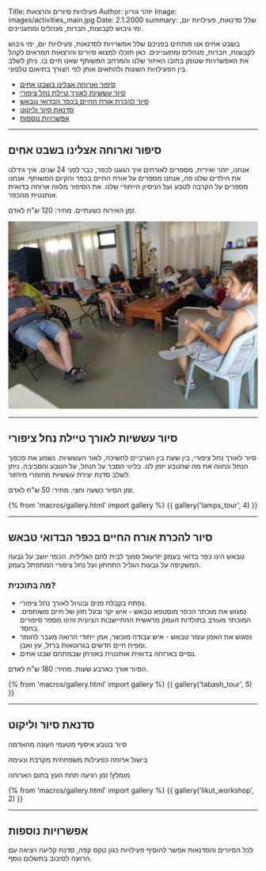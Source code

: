 Title: פעילויות סיורים והרצאות
Author: יזהר גוריון
Image: images/activities_main.jpg
Date: 2.1.2000
summary: שלל סדנאות, פעילויות יום, ימי גיבוש לקבוצות, חברות, מנהלים ומתעניינים.

בשבט אחים אנו פותחים בפניכם שלל אפשרויות לסדנאות, פעילויות יום, ימי גיבוש לקבוצות, חברות, מנהלים ומתעניינים. כאן תוכלו למצוא סיורים והרצאות המראים לקהל את האפשרויות שטומן בחובו האיזור שלנו והמרחב המשותף שאנו חיים בו. ניתן לשלב בין הפעילויות השונות ולהתאים אותן לפי הצורך בתיאום טלפוני.

- [סיפור וארוחה אצלינו בשבט אחים](#talk-and-lunch)
- [סיור עששיות לאורך טיילת נחל ציפורי](#lamps-tour)
- [סיור להכרת אורח החיים בכפר הבדואי טבאש](#tabash-tour)
- [סדנאת סיור וליקוט](#likut-workshop)
- [אפשרויות נוספות](#extras)

<hr>

## <a name="talk-and-lunch">סיפור וארוחה אצלינו בשבט אחים</a>

אנחנו, יזהר ואירית, מספרים לאורחים איך הגענו לכפר, כבר לפני 24 שנים. איך גידלנו את הילדים שלנו פה, אנחנו מספרים על אורח החיים בכפר והקיום המשותף. אנחנו מספרים על הקרבה לטבע ועל הניסיון הייחודי שלנו. את הסיפור מלווה ארוחה בדואית אותנטית מהכפר.

זמן האירוח כשעתיים. מחיר: 120 ש"ח לאדם.

<div class="image featured">
  <img src="images/irit_talk.jpg">
</div>

<hr>

## <a name="lamps-tour">סיור עששיות לאורך טיילת נחל ציפורי</a>

סיור לאורך נחל ציפורי, בין שעת בין הערביים לחשיכה, לאור העששיות. נשמע את פכפוך הנחל ונחווה את מה שהטבע יזמן לנו. בליווי הסבר על הנחל, על הטבע והסביבה. ניתן לשלב סדנת יצירת עששיות מחומרי מיחזור.

זמן הסיור כשעה וחצי. מחיר: 50 ש"ח לאדם.

{% from 'macros/gallery.html' import gallery %}
{{ gallery('lamps_tour', 4) }}

<hr>

## <a name="tabash-tour">סיור להכרת אורח החיים בכפר הבדואי טבאש</a>

טבאש הינו כפר בדואי בעמק יזרעאל סמוך לבית לחם הגלילית. הכפר יושב על גבעה המשקיפה על גבעות הגליל התחתון ועל נחל ציפורי המתפתל בעמק.

### מה בתוכנית?

- נפתח בקבלת פנים ובטיול לאורך נחל ציפורי.
- נפגוש את מוכתר הכפר מוסטפא טבאש - איש יקר ובעל חזון של חיים משותפים. המוכתר מעורב בתולדות העמק מראשית ההתיישבות הציונית והינו מספר סיפורים בחסד.
- נפגוש את האמן עומר טבאש - איש עבודה מוכשר, אמן ייחודי הרואה מעבר לחומר ומפיח חיים חדשים בגרוטאות ברזל, עץ ואבן.
- נסיים בארוחה בדואית אותנטית באורחן שבמתחם שבט אחים.

הסיור אורך כארבע שעות. מחיר: 180 ש"ח לאדם.

{% from 'macros/gallery.html' import gallery %}
{{ gallery('tabash_tour', 5) }}

<hr>

## <a name="likut-workshop">סדנאת סיור וליקוט</a>

סיור בטבע איסוף מטעמי העונה מהאדמה

בישול ארוחה כפעילות משפחתית מקרבת ונעימה

מומלץ! זמן רגיעה תחת העץ בתום הארוחה

{% from 'macros/gallery.html' import gallery %}
{{ gallery('likut_workshop', 2) }}

<hr>

## <a name="extras">אפשרויות נוספות</a>

לכל הסיורים והסדנאות אפשר להוסיף פעילויות כגון טקס קפה, סדנת קליעה ויציאה עם הרועה לסיבוב בתשלום נוסף.